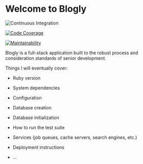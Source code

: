 # Welcome to Blogly

![Continuous Integration](https://github.com/JacksonStark/blogly/actions/workflows/ci.yml/badge.svg)

[![Code Coverage](https://codecov.io/gh/JacksonStark/blogly/branch/main/graph/badge.svg?token=KQSP9TV2B6)](https://codecov.io/gh/JacksonStark/blogly)

[![Maintainability](https://api.codeclimate.com/v1/badges/9d63d47fd6a9bf9a692e/maintainability)](https://codeclimate.com/github/JacksonStark/blogly/maintainability)

Blogly is a full-stack application built to the robust process and consideration standards of senior development.

Things I will eventually cover:

* Ruby version

* System dependencies

* Configuration

* Database creation

* Database initialization

* How to run the test suite

* Services (job queues, cache servers, search engines, etc.)

* Deployment instructions

* ...